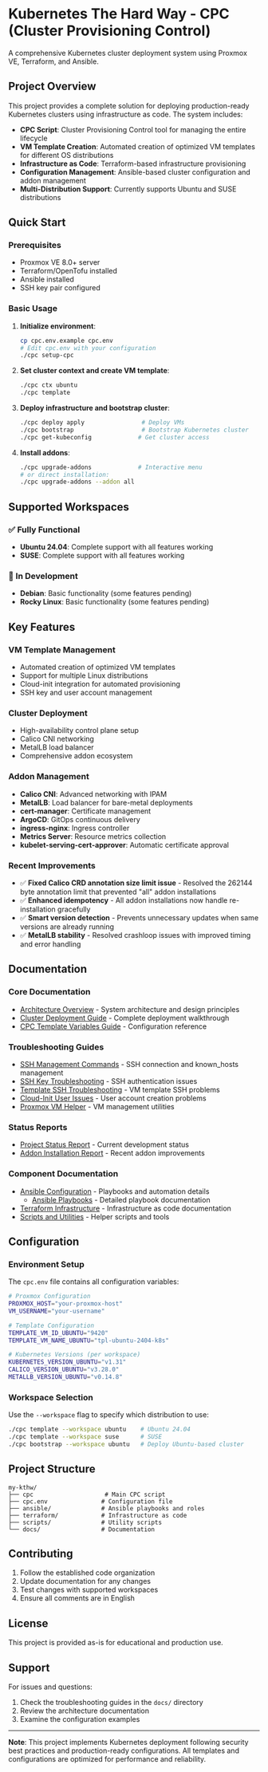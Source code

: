 # Kubernetes The Hard Way - CPC (Cluster Provisioning Control)

A comprehensive Kubernetes cluster deployment system using Proxmox VE, Terraform, and Ansible.

## Project Overview

This project provides a complete solution for deploying production-ready Kubernetes clusters using infrastructure as code. The system includes:

- **CPC Script**: Cluster Provisioning Control tool for managing the entire lifecycle
- **VM Template Creation**: Automated creation of optimized VM templates for different OS distributions
- **Infrastructure as Code**: Terraform-based infrastructure provisioning
- **Configuration Management**: Ansible-based cluster configuration and addon management
- **Multi-Distribution Support**: Currently supports Ubuntu and SUSE distributions

## Quick Start

### Prerequisites

- Proxmox VE 8.0+ server
- Terraform/OpenTofu installed
- Ansible installed
- SSH key pair configured

### Basic Usage

1. **Initialize environment**:
   ```bash
   cp cpc.env.example cpc.env
   # Edit cpc.env with your configuration
   ./cpc setup-cpc
   ```

2. **Set cluster context and create VM template**:
   ```bash
   ./cpc ctx ubuntu
   ./cpc template
   ```

3. **Deploy infrastructure and bootstrap cluster**:
   ```bash
   ./cpc deploy apply                # Deploy VMs
   ./cpc bootstrap                   # Bootstrap Kubernetes cluster
   ./cpc get-kubeconfig             # Get cluster access
   ```

4. **Install addons**:
   ```bash
   ./cpc upgrade-addons             # Interactive menu
   # or direct installation:
   ./cpc upgrade-addons --addon all
   ```

## Supported Workspaces

### ✅ Fully Functional
- **Ubuntu 24.04**: Complete support with all features working
- **SUSE**: Complete support with all features working

### 🚧 In Development
- **Debian**: Basic functionality (some features pending)
- **Rocky Linux**: Basic functionality (some features pending)

## Key Features

### VM Template Management
- Automated creation of optimized VM templates
- Support for multiple Linux distributions
- Cloud-init integration for automated provisioning
- SSH key and user account management

### Cluster Deployment
- High-availability control plane setup
- Calico CNI networking
- MetalLB load balancer
- Comprehensive addon ecosystem

### Addon Management
- **Calico CNI**: Advanced networking with IPAM
- **MetalLB**: Load balancer for bare-metal deployments
- **cert-manager**: Certificate management
- **ArgoCD**: GitOps continuous delivery
- **ingress-nginx**: Ingress controller
- **Metrics Server**: Resource metrics collection
- **kubelet-serving-cert-approver**: Automatic certificate approval

### Recent Improvements
- ✅ **Fixed Calico CRD annotation size limit issue** - Resolved the 262144 byte annotation limit that prevented "all" addon installations
- ✅ **Enhanced idempotency** - All addon installations now handle re-installation gracefully
- ✅ **Smart version detection** - Prevents unnecessary updates when same versions are already running
- ✅ **MetalLB stability** - Resolved crashloop issues with improved timing and error handling

## Documentation

### Core Documentation
- [Architecture Overview](docs/architecture.md) - System architecture and design principles
- [Cluster Deployment Guide](docs/cluster_deployment_guide.md) - Complete deployment walkthrough
- [CPC Template Variables Guide](docs/cpc_template_variables_guide.md) - Configuration reference

### Troubleshooting Guides
- [SSH Management Commands](docs/ssh_management_commands.md) - SSH connection and known_hosts management
- [SSH Key Troubleshooting](docs/ssh_key_troubleshooting.md) - SSH authentication issues
- [Template SSH Troubleshooting](docs/template_ssh_troubleshooting.md) - VM template SSH problems
- [Cloud-Init User Issues](docs/cloud_init_user_issues.md) - User account creation problems
- [Proxmox VM Helper](docs/proxmox_vm_helper.md) - VM management utilities

### Status Reports
- [Project Status Report](docs/project_status_report.md) - Current development status
- [Addon Installation Report](docs/addon_installation_completion_report.md) - Recent addon improvements

### Component Documentation
- [Ansible Configuration](ansible/README.md) - Playbooks and automation details
  - [Ansible Playbooks](ansible/playbooks/README.md) - Detailed playbook documentation
- [Terraform Infrastructure](terraform/README.md) - Infrastructure as code documentation
- [Scripts and Utilities](scripts/README.md) - Helper scripts and tools

## Configuration

### Environment Setup
The `cpc.env` file contains all configuration variables:

```bash
# Proxmox Configuration
PROXMOX_HOST="your-proxmox-host"
VM_USERNAME="your-username"

# Template Configuration
TEMPLATE_VM_ID_UBUNTU="9420"
TEMPLATE_VM_NAME_UBUNTU="tpl-ubuntu-2404-k8s"

# Kubernetes Versions (per workspace)
KUBERNETES_VERSION_UBUNTU="v1.31"
CALICO_VERSION_UBUNTU="v3.28.0"
METALLB_VERSION_UBUNTU="v0.14.8"
```

### Workspace Selection
Use the `--workspace` flag to specify which distribution to use:

```bash
./cpc template --workspace ubuntu    # Ubuntu 24.04
./cpc template --workspace suse      # SUSE
./cpc bootstrap --workspace ubuntu   # Deploy Ubuntu-based cluster
```

## Project Structure

```
my-kthw/
├── cpc                    # Main CPC script
├── cpc.env               # Configuration file
├── ansible/              # Ansible playbooks and roles
├── terraform/            # Infrastructure as code
├── scripts/              # Utility scripts
└── docs/                 # Documentation
```

## Contributing

1. Follow the established code organization
2. Update documentation for any changes
3. Test changes with supported workspaces
4. Ensure all comments are in English

## License

This project is provided as-is for educational and production use.

## Support

For issues and questions:
1. Check the troubleshooting guides in the `docs/` directory
2. Review the architecture documentation
3. Examine the configuration examples

---

**Note**: This project implements Kubernetes deployment following security best practices and production-ready configurations. All templates and configurations are optimized for performance and reliability.
